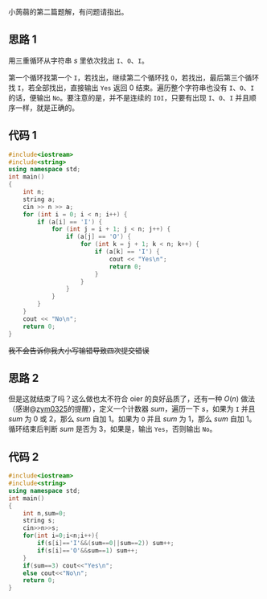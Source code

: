 小蒟蒻的第二篇题解，有问题请指出。

## 思路 1

用三重循环从字符串 $s$ 里依次找出 `I`、`O`、`I`。

第一个循环找第一个 `I`，若找出，继续第二个循环找 `O`，若找出，最后第三个循环找 `I`，若全部找出，直接输出 `Yes` 返回 $0$ 结束。遍历整个字符串也没有 `I`、`O`、`I` 的话，便输出 `No`。要注意的是，并不是连续的 `IOI`，只要有出现 `I`、`O`、`I` 并且顺序一样，就是正确的。

## 代码 1

```cpp
#include<iostream>
#include<string>
using namespace std;
int main()
{
	int n;
	string a;
	cin >> n >> a;
	for (int i = 0; i < n; i++) {
		if (a[i] == 'I') {
			for (int j = i + 1; j < n; j++) {
				if (a[j] == 'O') {
					for (int k = j + 1; k < n; k++) {
						if (a[k] == 'I') {
							cout << "Yes\n";
							return 0;
						}
					}
				}
			}
		}
	}
	cout << "No\n";
	return 0;
}
```

~~我不会告诉你我大小写输错导致四次提交错误~~

## 思路 2

但是这就结束了吗？这么做也太不符合 oier 的良好品质了，还有一种 $O(n)$ 做法（感谢@[zym0325](https://www.luogu.com.cn/user/804115)的提醒），定义一个计数器 $sum$，遍历一下 $s$，如果为 `I` 并且 $sum$ 为 $0$ 或 $2$，那么 $sum$ 自加 $1$。如果为 `O` 并且 $sum$ 为 $1$，那么 $sum$ 自加 $1$。循环结束后判断 $sum$ 是否为 $3$，如果是，输出 `Yes`，否则输出 `No`。

## 代码 2

```cpp
#include<iostream>
#include<string>
using namespace std;
int main()
{
    int n,sum=0;
    string s;
    cin>>n>>s;
    for(int i=0;i<n;i++){
        if(s[i]=='I'&&(sum==0||sum==2)) sum++;
        if(s[i]=='O'&&sum==1) sum++;
    }
    if(sum==3) cout<<"Yes\n";
    else cout<<"No\n";
    return 0;
}
```
